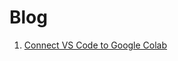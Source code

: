 # Blog

1. [Connect VS Code to Google Colab](https://github.com/satpalsr/Blog/blob/main/Connect-VScode-Colab.md)
